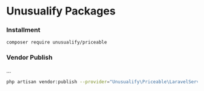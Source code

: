 

# Unusualify Packages



### Installment

```
composer require unusualify/priceable
```

### Vendor Publish

...

```bash
php artisan vendor:publish --provider="Unusualify\Priceable\LaravelServiceProvider" --tag="config" --force
```


